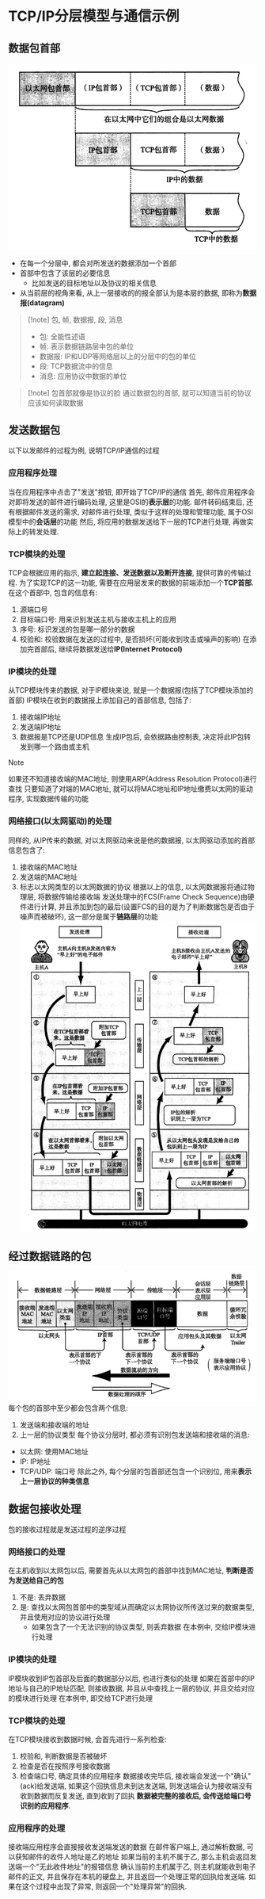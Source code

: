 # TCP/IP分层模型与通信示例
## 数据包首部
![image.png](https://raw.githubusercontent.com/alwaysmissin/picgo/main/20231009161132.png)
- 在每一个分层中, 都会对所发送的数据添加一个首部
- 首部中包含了该层的必要信息
	- 比如发送的目标地址以及协议的相关信息
- 从当前层的视角来看, 从上一层接收的的报全部认为是本层的数据, 即称为**数据报(datagram)**
> [!note] 包, 帧, 数据报, 段, 消息
> - 包: 全能性述语
> - 帧: 表示数据链路层中包的单位
> - 数据报: IP和UDP等网络层以上的分层中的包的单位
> - 段: TCP数据流中的信息
> - 消息: 应用协议中数据的单位

> [!note] 包首部就像是协议的脸
> 通过数据包的首部, 就可以知道当前的协议应该如何读取数据

## 发送数据包
以下以发邮件的过程为例, 说明TCP/IP通信的过程
### 应用程序处理
当在应用程序中点击了"发送"按钮, 即开始了TCP/IP的通信
首先, 邮件应用程序会对即将发送的邮件进行编码处理, 这里是OSI的**表示层**的功能.
邮件转码结束后, 还有根据邮件发送的需求, 对邮件进行处理, 类似于这样的处理和管理功能, 属于OSI模型中的**会话层**的功能
然后, 将应用的数据发送给下一层的TCP进行处理, 再做实际上的转发处理.

### TCP模块的处理
TCP会根据应用的指示, **建立起连接、发送数据以及断开连接**, 提供可靠的传输过程.
为了实现TCP的这一功能, 需要在应用层发来的数据的前端添加一个**TCP首部**.
在这个首部中, 包含的信息有:
1. 源端口号
2. 目标端口号: 用来识别发送主机与接收主机上的应用
3. 序号: 标识发送的包是哪一部分的数据
4. 校验和: 校验数据在发送的过程中, 是否损坏(可能收到攻击或噪声的影响)
在添加完首部后, 继续将数据发送给**IP(Internet Protocol)**

### IP模块的处理
从TCP模块传来的数据, 对于IP模块来说, 就是一个数据报(包括了TCP模块添加的首部)
IP模块在收到的数据报上添加自己的首部信息, 包括了:
1. 接收端IP地址
2. 发送端IP地址
3. 数据报是TCP还是UDP信息
生成IP包后, 会依据路由控制表, 决定将此IP包转发到哪一个路由或主机
> [!note] 
> 如果还不知道接收端的MAC地址, 则使用ARP(Address Resolution Protocol)进行查找
> 只要知道了对端的MAC地址, 就可以将MAC地址和IP地址缴费以太网的驱动程序, 实现数据传输的功能

### 网络接口(以太网驱动)的处理
同样的, 从IP传来的数据, 对以太网驱动来说是他的数据报, 以太网驱动添加的首部信息包含了:
1. 接收端的MAC地址
2. 发送端的MAC地址
3. 标志以太网类型的以太网数据的协议
根据以上的信息, 以太网数据报将通过物理层, 将数据传输给接收端
发送处理中的FCS(Frame Check Sequence)由硬件进行计算, 并且添加到包的最后(设置FCS的目的是为了判断数据包是否由于噪声而被破坏), 这一部分是属于**链路层**的功能
![image.png](https://raw.githubusercontent.com/alwaysmissin/picgo/main/20231009172111.png)

## 经过数据链路的包
![image.png](https://raw.githubusercontent.com/alwaysmissin/picgo/main/20231009172204.png)
每个包的首部中至少都会包含两个信息:
1. 发送端和接收端的地址
2. 上一层的协议类型
每个协议分层时, 都必须有识别包发送端和接收端的消息:
- 以太网: 使用MAC地址
- IP: IP地址
- TCP/UDP: 端口号
除此之外, 每个分层的包首部还包含一个识别位, 用来**表示上一层协议的种类信息**

## 数据包接收处理
包的接收过程就是发送过程的逆序过程
### 网络接口的处理
在主机收到以太网包以后, 需要首先从以太网包的首部中找到MAC地址, **判断是否为发送给自己的包**
1. 不是: 丢弃数据
2. 是: 查找以太网包首部中的类型域从而确定以太网协议所传送过来的数据类型, 并且使用对应的协议进行处理
	- 如果包含了一个无法识别的协议类型, 则丢弃数据
在本例中, 交给IP模块进行处理

### IP模块的处理
IP模块收到IP包首部及后面的数据部分以后, 也进行类似的处理
如果在首部中的IP地址与自己的IP地址匹配, 则接收数据, 并且从中查找上一层的协议, 并且交给对应的模块进行处理
在本例中, 即交给TCP进行处理

### TCP模块的处理
在TCP模块接收到数据时候, 会首先进行一系列检查:
1. 校验和, 判断数据是否被破坏
2. 检查是否在按照序号接收数据
3. 检查端口号, 确定具体的应用程序
数据接收完毕后, 接收端会发送一个"确认"(ack)给发送端, 如果这个回执信息未到达发送端, 则发送端会认为接收端没有收到数据而反复发送, 直到收到了回执
**数据被完整的接收后, 会传送给端口号识别的应用程序**.

### 应用程序的处理
接收端应用程序会直接接收发送端发送的数据
在邮件客户端上, 通过解析数据, 可以获知邮件的收件人地址是乙的地址
如果当前的主机不属于乙, 那么主机会返回发送端一个"无此收件地址"的报错信息
确认当前的主机属于乙, 则主机就能收到电子邮件的正文, 并且保存在本机的硬盘上, 并且返回一个处理正常的回执给发送端. 如果在这个过程中出现了异常, 则返回一个"处理异常"的回执.
